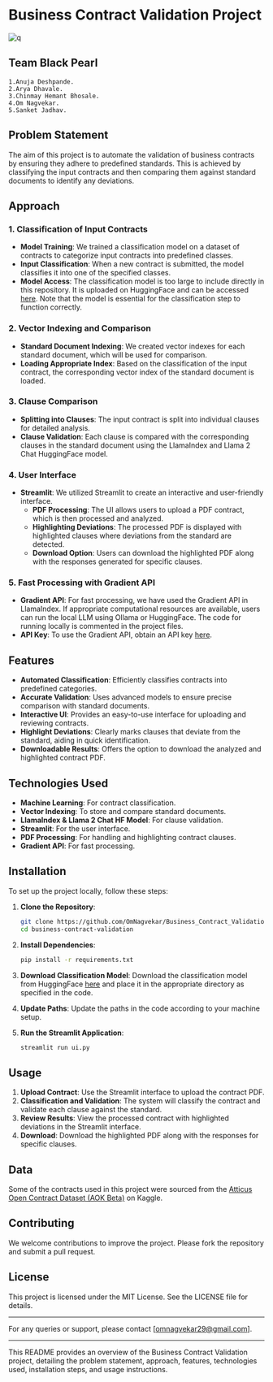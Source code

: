 # Business Contract Validation Project
![q](https://github.com/OmNagvekar/Business_Contract_Validation/assets/120325414/1ad46f38-11c7-49e6-b310-ba1de2025ef7)



## Team Black Pearl
    1.Anuja Deshpande.
    2.Arya Dhavale.
    3.Chinmay Hemant Bhosale.
    4.Om Nagvekar.
    5.Sanket Jadhav.
## Problem Statement
The aim of this project is to automate the validation of business contracts by ensuring they adhere to predefined standards. This is achieved by classifying the input contracts and then comparing them against standard documents to identify any deviations.

## Approach

### 1. Classification of Input Contracts
- **Model Training**: We trained a classification model on a dataset of contracts to categorize input contracts into predefined classes.
- **Input Classification**: When a new contract is submitted, the model classifies it into one of the specified classes.
- **Model Access**: The classification model is too large to include directly in this repository. It is uploaded on HuggingFace and can be accessed [here](https://huggingface.co/Chinya/Document_Classification/). Note that the model is essential for the classification step to function correctly.

### 2. Vector Indexing and Comparison
- **Standard Document Indexing**: We created vector indexes for each standard document, which will be used for comparison.
- **Loading Appropriate Index**: Based on the classification of the input contract, the corresponding vector index of the standard document is loaded.

### 3. Clause Comparison
- **Splitting into Clauses**: The input contract is split into individual clauses for detailed analysis.
- **Clause Validation**: Each clause is compared with the corresponding clauses in the standard document using the LlamaIndex and Llama 2 Chat HuggingFace model.

### 4. User Interface
- **Streamlit**: We utilized Streamlit to create an interactive and user-friendly interface.
  - **PDF Processing**: The UI allows users to upload a PDF contract, which is then processed and analyzed.
  - **Highlighting Deviations**: The processed PDF is displayed with highlighted clauses where deviations from the standard are detected.
  - **Download Option**: Users can download the highlighted PDF along with the responses generated for specific clauses.

### 5. Fast Processing with Gradient API
- **Gradient API**: For fast processing, we have used the Gradient API in LlamaIndex. If appropriate computational resources are available, users can run the local LLM using Ollama or HuggingFace. The code for running locally is commented in the project files.
- **API Key**: To use the Gradient API, obtain an API key [here](https://auth.gradient.ai).

## Features
- **Automated Classification**: Efficiently classifies contracts into predefined categories.
- **Accurate Validation**: Uses advanced models to ensure precise comparison with standard documents.
- **Interactive UI**: Provides an easy-to-use interface for uploading and reviewing contracts.
- **Highlight Deviations**: Clearly marks clauses that deviate from the standard, aiding in quick identification.
- **Downloadable Results**: Offers the option to download the analyzed and highlighted contract PDF.

## Technologies Used
- **Machine Learning**: For contract classification.
- **Vector Indexing**: To store and compare standard documents.
- **LlamaIndex & Llama 2 Chat HF Model**: For clause validation.
- **Streamlit**: For the user interface.
- **PDF Processing**: For handling and highlighting contract clauses.
- **Gradient API**: For fast processing.

## Installation
To set up the project locally, follow these steps:

1. **Clone the Repository**:
    ```bash
    git clone https://github.com/OmNagvekar/Business_Contract_Validation.git
    cd business-contract-validation
    ```

2. **Install Dependencies**:
    ```bash
    pip install -r requirements.txt
    ```

3. **Download Classification Model**:
    Download the classification model from HuggingFace [here](https://huggingface.co/Chinya/Document_Classification/) and place it in the appropriate directory as specified in the code.

4. **Update Paths**:
    Update the paths in the code according to your machine setup.

5. **Run the Streamlit Application**:
    ```bash
    streamlit run ui.py
    ```

## Usage
1. **Upload Contract**: Use the Streamlit interface to upload the contract PDF.
2. **Classification and Validation**: The system will classify the contract and validate each clause against the standard.
3. **Review Results**: View the processed contract with highlighted deviations in the Streamlit interface.
4. **Download**: Download the highlighted PDF along with the responses for specific clauses.

## Data
Some of the contracts used in this project were sourced from the [Atticus Open Contract Dataset (AOK Beta)](https://www.kaggle.com/datasets/konradb/atticus-open-contract-dataset-aok-beta/code) on Kaggle.

## Contributing
We welcome contributions to improve the project. Please fork the repository and submit a pull request.

## License
This project is licensed under the MIT License. See the LICENSE file for details.

---

For any queries or support, please contact [omnagvekar29@gmail.com].

---

This README provides an overview of the Business Contract Validation project, detailing the problem statement, approach, features, technologies used, installation steps, and usage instructions.
